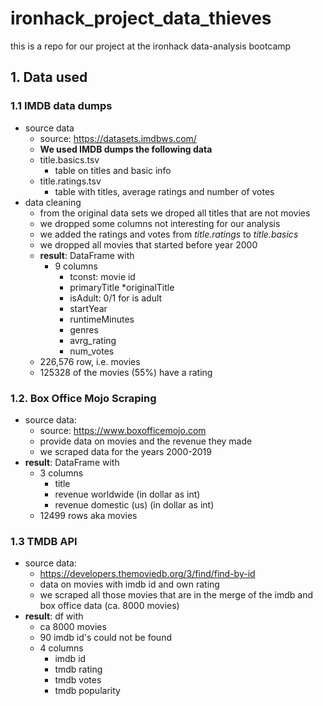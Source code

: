# ironhack_project_data_thieves
this is a repo for our project at the ironhack data-analysis bootcamp








## 1. Data used



### 1.1 IMDB data dumps

* source data
	* source: https://datasets.imdbws.com/
	* **We used IMDB dumps the following data**
	* title.basics.tsv
		* table on titles and basic info
	*  title.ratings.tsv
		* table with titles, average ratings and number of votes
* data cleaning
	* from the original data sets we droped all titles that are not movies
	* we dropped some columns not interesting for our analysis 
	* we added the ratings and votes from *title.ratings* to *title.basics*
	* we dropped all movies that started before year 2000
	* **result**: DataFrame with
		* 9 columns
			* tconst: movie id
			* primaryTitle 
			*originalTitle 
			* isAdult: 0/1 for is adult
			* startYear 
			* runtimeMinutes
			* genres 
			* avrg_rating
			* num_votes
	* 226,576 row, i.e. movies
	* 125328 of the movies (55%) have a rating
	
### 1.2. Box Office Mojo Scraping

* source data:
	* source: https://www.boxofficemojo.com
	* provide data on movies and the revenue they made
	* we scraped data for the years 2000-2019
* **result**: DataFrame with
	* 3 columns
		* title
		* revenue worldwide (in dollar as int)
		* revenue domestic (us) (in dollar as int)
	* 12499 rows aka movies


### 1.3 TMDB API
* source data:
	* https://developers.themoviedb.org/3/find/find-by-id
	* data on movies with imdb id and own rating
	* we scraped all those movies that are in the merge of the imdb and box office data (ca. 8000 movies)
* **result**: df with 
	* ca 8000 movies
	* 90 imdb id's could not be found
	* 4 columns
		* imdb id
		* tmdb rating
		* tmdb votes
		* tmdb popularity
    

    

   



